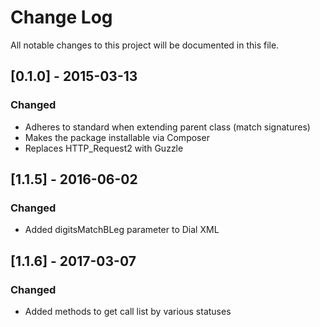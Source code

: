 # Change Log
All notable changes to this project will be documented in this file.

## [0.1.0] - 2015-03-13
### Changed
- Adheres to standard when extending parent class (match signatures)
- Makes the package installable via Composer
- Replaces HTTP_Request2 with Guzzle

## [1.1.5] - 2016-06-02
### Changed
- Added digitsMatchBLeg parameter to Dial XML

## [1.1.6] - 2017-03-07
### Changed
- Added methods to get call list by various statuses
